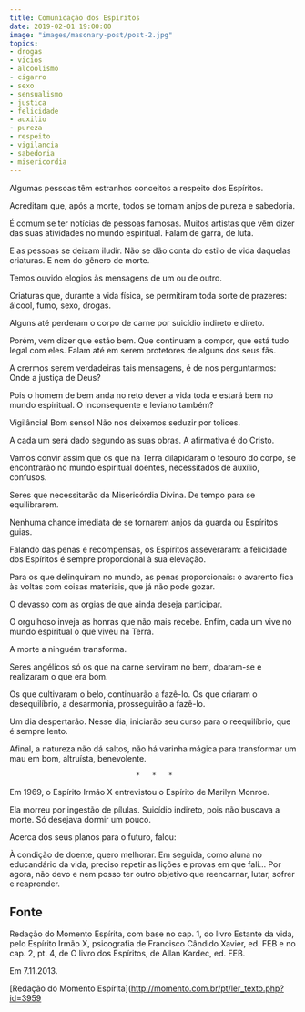 ```yaml
---
title: Comunicação dos Espíritos
date: 2019-02-01 19:00:00
image: "images/masonary-post/post-2.jpg"
topics: 
- drogas
- vicios
- alcoolismo
- cigarro
- sexo
- sensualismo
- justica
- felicidade
- auxilio
- pureza
- respeito
- vigilancia
- sabedoria
- misericordia
---
```


Algumas pessoas têm estranhos conceitos a respeito dos Espíritos.

Acreditam que, após a morte, todos se tornam anjos de pureza e sabedoria.

É comum se ter notícias de pessoas famosas. Muitos artistas que vêm dizer das
suas atividades no mundo espiritual. Falam de garra, de luta.

E as pessoas se deixam iludir. Não se dão conta do estilo de vida daquelas
criaturas. E nem do gênero de morte.

Temos ouvido elogios às mensagens de um ou de outro.

Criaturas que, durante a vida física, se permitiram toda sorte de prazeres:
álcool, fumo, sexo, drogas.

Alguns até perderam o corpo de carne por suicídio indireto e direto.

Porém, vem dizer que estão bem. Que continuam a compor, que está tudo legal com
eles. Falam até em serem protetores de alguns dos seus fãs.

A crermos serem verdadeiras tais mensagens, é de nos perguntarmos: Onde a
justiça de Deus?

Pois o homem de bem anda no reto dever a vida toda e estará bem no mundo
espiritual. O inconsequente e leviano também?

Vigilância! Bom senso! Não nos deixemos seduzir por tolices.

A cada um será dado segundo as suas obras. A afirmativa é do Cristo.

Vamos convir assim que os que na Terra dilapidaram o tesouro do corpo, se
encontrarão no mundo espiritual doentes, necessitados de auxílio, confusos.

Seres que necessitarão da Misericórdia Divina. De tempo para se equilibrarem.

Nenhuma chance imediata de se tornarem anjos da guarda ou Espíritos guias.

Falando das penas e recompensas, os Espíritos asseveraram: a felicidade dos
Espíritos é sempre proporcional à sua elevação.

Para os que delinquiram no mundo, as penas proporcionais: o avarento fica às
voltas com coisas materiais, que já não pode gozar.

O devasso com as orgias de que ainda deseja participar.

O orgulhoso inveja as honras que não mais recebe. Enfim, cada um vive no mundo
espiritual o que viveu na Terra.

A morte a ninguém transforma.

Seres angélicos só os que na carne serviram no bem, doaram-se e realizaram o
que era bom.

Os que cultivaram o belo, continuarão a fazê-lo. Os que criaram o
desequilíbrio, a desarmonia, prosseguirão a fazê-lo.

Um dia despertarão. Nesse dia, iniciarão seu curso para o reequilíbrio, que é
sempre lento.

Afinal, a natureza não dá saltos, não há varinha mágica para transformar um mau
em bom, altruísta, benevolente.

                                   *   *   *

Em 1969, o Espírito Irmão X entrevistou o Espírito de Marilyn Monroe.

Ela morreu por ingestão de pílulas. Suicídio indireto, pois não buscava a
morte. Só desejava dormir um pouco.

Acerca dos seus planos para o futuro, falou:

À condição de doente, quero melhorar. Em seguida, como aluna no educandário da
vida, preciso repetir as lições e provas em que fali... Por agora, não devo e
nem posso ter outro objetivo que reencarnar, lutar, sofrer e reaprender.


## Fonte
Redação do Momento Espírita, com base no cap. 1,
do livro Estante da vida, pelo Espírito Irmão X, psicografia de
Francisco Cândido Xavier, ed. FEB e no cap. 2, pt. 4, de
O livro dos Espíritos, de Allan Kardec, ed. FEB.

Em 7.11.2013.


[Redação do Momento Espírita](http://momento.com.br/pt/ler_texto.php?id=3959
